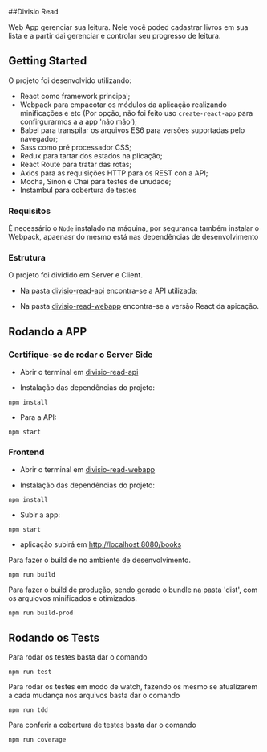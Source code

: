 ##Divisio Read

Web App gerenciar sua leitura. Nele você poded cadastrar livros em sua lista e a partir dai gerenciar e controlar seu progresso de leitura.

## Getting Started

O projeto foi desenvolvido utilizando:
  - React como framework principal;
  - Webpack para empacotar os módulos da aplicação realizando minificações e etc (Por opção, não foi feito uso ```create-react-app``` para confirgurarmos a a app 'não mão');
  - Babel para transpilar os arquivos ES6 para versões suportadas pelo navegador;
  - Sass como pré processador CSS;
  - Redux para tartar dos estados na plicação;
  - React Route para tratar das rotas;
  - Axios para as requisições HTTP para os REST con a API;
  - Mocha, Sinon e Chai para testes de unudade;
  - Instambul para cobertura de testes
  
### Requisitos
É necessário o ```Node``` instalado na máquina, por segurança também instalar o Webpack, apaenasr do mesmo está nas dependências de desenvolvimento

### Estrutura
O projeto foi dividido em Server e Client.

 - Na pasta [divisio-read-api](./divisio-read-api) encontra-se a API utilizada;

 - Na pasta [divisio-read-webapp](./divisio-read-webapp) encontra-se a versão React da apicação. 


## Rodando a APP 


### Certifique-se de rodar o Server Side

- Abrir o terminal em [divisio-read-api](./divisio-read-api)

- Instalação das dependências do projeto: 
```
npm install 
```

- Para a API:
```
npm start
```


### Frontend

- Abrir o terminal em [divisio-read-webapp](./divisio-read-webapp)

- Instalação das dependências do projeto: 
```
npm install 
```

- Subir a app:
```
npm start
```

- aplicação subirá em [http://localhost:8080/books](http://localhost:8080/books)


Para fazer o build de no ambiente de desenvolvimento.  
```
npm run build
```

Para fazer o build de produção, sendo gerado o bundle na pasta 'dist', com os arquiovos minificados e otimizados.    
```
npm run build-prod
```

## Rodando os Tests

Para rodar os testes basta dar o comando 
```
npm run test
```

Para rodar os testes em modo de watch, fazendo os mesmo se atualizarem a cada mudança nos arquivos basta dar o comando 
```
npm run tdd
```

Para conferir a cobertura de testes basta dar o comando 
```
npm run coverage
```
